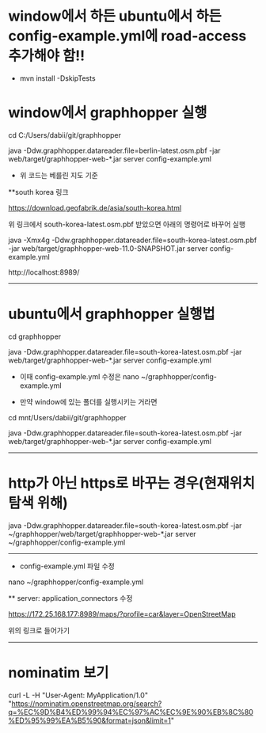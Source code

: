 # window에서 하든 ubuntu에서 하든 config-example.yml에 road-access 추가해야 함!!

* mvn install -DskipTests

# window에서 graphhopper 실행

cd C:/Users/dabii/git/graphhopper

java -Ddw.graphhopper.datareader.file=berlin-latest.osm.pbf -jar web/target/graphhopper-web-*.jar server config-example.yml

* 위 코드는 베를린 지도 기준

**south korea 링크

https://download.geofabrik.de/asia/south-korea.html

위 링크에서 south-korea-latest.osm.pbf 받았으면 아래의 명령어로 바꾸어 실행

java -Xmx4g -Ddw.graphhopper.datareader.file=south-korea-latest.osm.pbf -jar web/target/graphhopper-web-11.0-SNAPSHOT.jar server config-example.yml


 http://localhost:8989/


------------------------------------

# ubuntu에서 graphhopper 실행법

cd graphhopper

java -Ddw.graphhopper.datareader.file=south-korea-latest.osm.pbf -jar web/target/graphhopper-web-*.jar server config-example.yml

* 이때 config-example.yml 수정은 nano ~/graphhopper/config-example.yml

* 만약 window에 있는 폴더를 실행시키는 거라면

cd mnt/Users/dabii/git/graphhopper

java -Ddw.graphhopper.datareader.file=south-korea-latest.osm.pbf -jar web/target/graphhopper-web-*.jar server config-example.yml


-----------------------------
# http가 아닌 https로 바꾸는 경우(현재위치 탐색 위해)
java -Ddw.graphhopper.datareader.file=south-korea-latest.osm.pbf -jar ~/graphhopper/web/target/graphhopper-web-*.jar server ~/graphhopper/config-example.yml

-------------------

* config-example.yml 파일 수정

nano ~/graphhopper/config-example.yml

** server: application_connectors 수정

https://172.25.168.177:8989/maps/?profile=car&layer=OpenStreetMap

위의 링크로 들어가기

-----------------
# nominatim 보기

curl -L -H "User-Agent: MyApplication/1.0" "https://nominatim.openstreetmap.org/search?q=%EC%9D%B4%ED%99%94%EC%97%AC%EC%9E%90%EB%8C%80%ED%95%99%EA%B5%90&format=json&limit=1"




